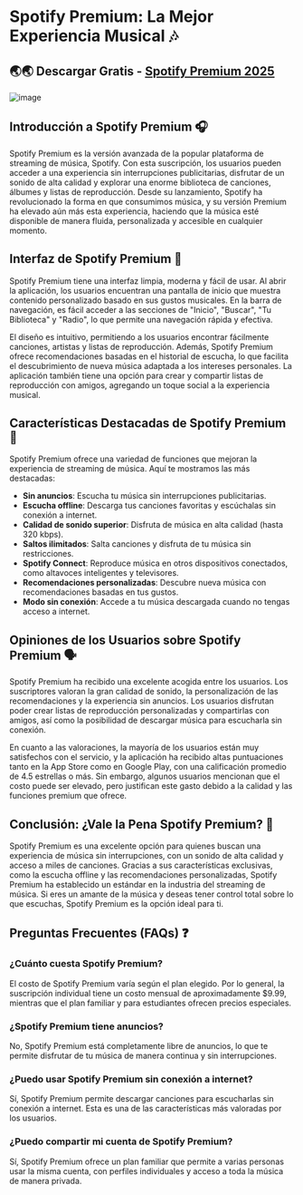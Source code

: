 # Spotify Premium: La Mejor Experiencia Musical 🎶

## 🌏🌏 Descargar Gratis - [Spotify Premium 2025](https://xyzapk.com/spotify-premium/) 

![image](https://github.com/user-attachments/assets/4ad5da31-1b2e-485c-85fd-9533c1973e79)


## Introducción a Spotify Premium 🎧

Spotify Premium es la versión avanzada de la popular plataforma de streaming de música, Spotify. Con esta suscripción, los usuarios pueden acceder a una experiencia sin interrupciones publicitarias, disfrutar de un sonido de alta calidad y explorar una enorme biblioteca de canciones, álbumes y listas de reproducción. Desde su lanzamiento, Spotify ha revolucionado la forma en que consumimos música, y su versión Premium ha elevado aún más esta experiencia, haciendo que la música esté disponible de manera fluida, personalizada y accesible en cualquier momento.

## Interfaz de Spotify Premium 📱

Spotify Premium tiene una interfaz limpia, moderna y fácil de usar. Al abrir la aplicación, los usuarios encuentran una pantalla de inicio que muestra contenido personalizado basado en sus gustos musicales. En la barra de navegación, es fácil acceder a las secciones de "Inicio", "Buscar", "Tu Biblioteca" y "Radio", lo que permite una navegación rápida y efectiva.

El diseño es intuitivo, permitiendo a los usuarios encontrar fácilmente canciones, artistas y listas de reproducción. Además, Spotify Premium ofrece recomendaciones basadas en el historial de escucha, lo que facilita el descubrimiento de nueva música adaptada a los intereses personales. La aplicación también tiene una opción para crear y compartir listas de reproducción con amigos, agregando un toque social a la experiencia musical.

## Características Destacadas de Spotify Premium 🌟

Spotify Premium ofrece una variedad de funciones que mejoran la experiencia de streaming de música. Aquí te mostramos las más destacadas:

* **Sin anuncios**: Escucha tu música sin interrupciones publicitarias.
* **Escucha offline**: Descarga tus canciones favoritas y escúchalas sin conexión a internet.
* **Calidad de sonido superior**: Disfruta de música en alta calidad (hasta 320 kbps).
* **Saltos ilimitados**: Salta canciones y disfruta de tu música sin restricciones.
* **Spotify Connect**: Reproduce música en otros dispositivos conectados, como altavoces inteligentes y televisores.
* **Recomendaciones personalizadas**: Descubre nueva música con recomendaciones basadas en tus gustos.
* **Modo sin conexión**: Accede a tu música descargada cuando no tengas acceso a internet.

## Opiniones de los Usuarios sobre Spotify Premium 🗣️

Spotify Premium ha recibido una excelente acogida entre los usuarios. Los suscriptores valoran la gran calidad de sonido, la personalización de las recomendaciones y la experiencia sin anuncios. Los usuarios disfrutan poder crear listas de reproducción personalizadas y compartirlas con amigos, así como la posibilidad de descargar música para escucharla sin conexión.

En cuanto a las valoraciones, la mayoría de los usuarios están muy satisfechos con el servicio, y la aplicación ha recibido altas puntuaciones tanto en la App Store como en Google Play, con una calificación promedio de 4.5 estrellas o más. Sin embargo, algunos usuarios mencionan que el costo puede ser elevado, pero justifican este gasto debido a la calidad y las funciones premium que ofrece.

## Conclusión: ¿Vale la Pena Spotify Premium? 🎵

Spotify Premium es una excelente opción para quienes buscan una experiencia de música sin interrupciones, con un sonido de alta calidad y acceso a miles de canciones. Gracias a sus características exclusivas, como la escucha offline y las recomendaciones personalizadas, Spotify Premium ha establecido un estándar en la industria del streaming de música. Si eres un amante de la música y deseas tener control total sobre lo que escuchas, Spotify Premium es la opción ideal para ti.

## Preguntas Frecuentes (FAQs) ❓

### ¿Cuánto cuesta Spotify Premium?

El costo de Spotify Premium varía según el plan elegido. Por lo general, la suscripción individual tiene un costo mensual de aproximadamente \$9.99, mientras que el plan familiar y para estudiantes ofrecen precios especiales.

### ¿Spotify Premium tiene anuncios?

No, Spotify Premium está completamente libre de anuncios, lo que te permite disfrutar de tu música de manera continua y sin interrupciones.

### ¿Puedo usar Spotify Premium sin conexión a internet?

Sí, Spotify Premium permite descargar canciones para escucharlas sin conexión a internet. Esta es una de las características más valoradas por los usuarios.

### ¿Puedo compartir mi cuenta de Spotify Premium?

Sí, Spotify Premium ofrece un plan familiar que permite a varias personas usar la misma cuenta, con perfiles individuales y acceso a toda la música de manera privada.
